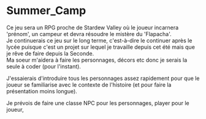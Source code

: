 # Summer_Camp
Ce jeu sera un RPG proche de Stardew Valley où le joueur incarnera 'prénom', un campeur et devra résoudre le mistère du 'Flapacha'.  
Je continuerais ce jeu sur le long terme, c'est-à-dire le continuer après le lycée puisque c'est un projet sur lequel je travaille depuis cet été mais que je rêve de faire depuis la Seconde.  
Ma soeur m'aidera à faire les personnages, décors etc donc je serais la seule à coder (pour l'instant).  

J'essaierais d'introduire tous les personnages assez rapidement pour que le joueur se familiarise avec le contexte de l'histoire (et pour faire la présentation moins longue).  

Je prévois de faire une classe NPC pour les personnages, player pour le joueur, 
